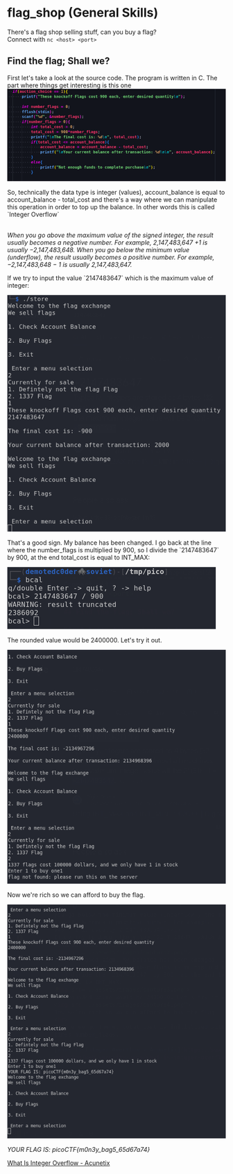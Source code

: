 # flag_shop (General Skills)

There's a flag shop selling stuff, can you buy a flag?<br>
Connect with
`nc <host> <port>`

## Find the flag; Shall we?

First let's take a look at the source code. The program is written in C.
The part where things get interesting is this one <img src="./assets/images/capture1.png">

<p>
So, technically the data type is integer (values), account_balance is equal to account_balance - total_cost and there's a way where we can manipulate this operation in order to top up the balance.
In other words this is called `Integer Overflow`
</p>
<br>
<i>When you go above the maximum value of the signed integer, the result usually becomes a negative number. For example, 2,147,483,647 +1 is usually −2,147,483,648. When you go below the minimum value (underflow), the result usually becomes a positive number. For example, −2,147,483,648 − 1 is usually 2,147,483,647.</i>
<p>
If we try to input the value `2147483647` which is the maximum value of integer:</p>
<img src="./assets/images/capture2.png">
<p>
That's a good sign. My balance has been changed. I go back at the line where the number_flags is multiplied by 900, so I divide the `2147483647` by 900, at the end total_cost is equal to INT_MAX:</p>
<img src="./assets/images/capture3.png">
<p>
The rounded value would be 2400000. Let's try it out.</p>
<img src="./assets/images/capture4.png">
<p>
Now we're rich so we can afford to buy the flag.</p>
<img src="./assets/images/capture5.png">
<br>

<i>YOUR FLAG IS: picoCTF{m0n3y_bag5_65d67a74}</i>

[What Is Integer Overflow - Acunetix](https://www.acunetix.com/blog/web-security-zone/what-is-integer-overflow/)
